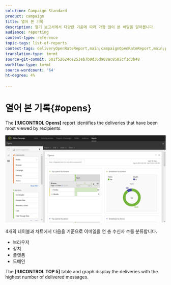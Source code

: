 ```yaml
---
solution: Campaign Standard
product: campaign
title: 열어 본 기록
description: 열기 보고서에서 다양한 기준에 따라 가장 많이 본 배달을 알아봅니다.
audience: reporting
content-type: reference
topic-tags: list-of-reports
context-tags: deliveryOpenRateReport,main;campaignOpenRateReport,main;programOpenRateReport,main
translation-type: tm+mt
source-git-commit: 501f52624ce253eb7b0d36d908ac8502cf1d3b48
workflow-type: tm+mt
source-wordcount: '64'
ht-degree: 4%

---
```



# 열어 본 기록{#opens}

The **[!UICONTROL Opens]** report identifies the deliveries that have been most viewed by recipients.

![](assets/delivery_reports_opens.png)

4개의 테이블과 차트에서 다음을 기준으로 이메일을 연 총 수신자 수를 분류합니다.

* 브라우저
* 장치
* 플랫폼
* 도메인

The **[!UICONTROL TOP 5]** table and graph display the deliveries with the highest number of delivered messages.
